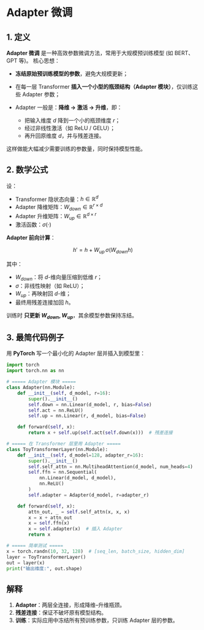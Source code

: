 # Adapter 微调

## 1. 定义

**Adapter 微调** 是一种高效参数微调方法，常用于大规模预训练模型 (如 BERT、GPT 等)。
核心思想：

* **冻结原始预训练模型的参数**，避免大规模更新；
* 在每一层 Transformer **插入一个小型的瓶颈结构（Adapter 模块）**，仅训练这些 Adapter 参数；
* Adapter 一般是：**降维 → 激活 → 升维**，即：

  * 把输入维度 $d$ 降到一个小的瓶颈维度 $r$；
  * 经过非线性激活（如 ReLU / GELU）；
  * 再升回原维度 $d$，并与残差连接。

这样做能大幅减少需要训练的参数量，同时保持模型性能。


## 2. 数学公式

设：

* Transformer 隐状态向量：$h \in \mathbb{R}^d$
* Adapter 降维矩阵：$W_{down} \in \mathbb{R}^{r \times d}$
* Adapter 升维矩阵：$W_{up} \in \mathbb{R}^{d \times r}$
* 激活函数：$\sigma(\cdot)$

**Adapter 前向计算**：

$$
h' = h + W_{up} \, \sigma(W_{down} h)
$$

其中：

* $W_{down}$：将 $d$-维向量压缩到低维 $r$；
* $\sigma$：非线性映射（如 ReLU）；
* $W_{up}$：再映射回 $d$-维；
* 最终用残差连接加回 $h$。

训练时 **只更新 $W_{down}, W_{up}$**，其余模型参数保持冻结。


## 3. 最简代码例子

用 **PyTorch** 写一个最小化的 Adapter 层并插入到模型里：

```python
import torch
import torch.nn as nn

# ===== Adapter 模块 =====
class Adapter(nn.Module):
    def __init__(self, d_model, r=16):
        super().__init__()
        self.down = nn.Linear(d_model, r, bias=False)
        self.act = nn.ReLU()
        self.up = nn.Linear(r, d_model, bias=False)

    def forward(self, x):
        return x + self.up(self.act(self.down(x)))  # 残差连接

# ===== 在 Transformer 层里用 Adapter =====
class ToyTransformerLayer(nn.Module):
    def __init__(self, d_model=128, adapter_r=16):
        super().__init__()
        self.self_attn = nn.MultiheadAttention(d_model, num_heads=4)
        self.ffn = nn.Sequential(
            nn.Linear(d_model, d_model),
            nn.ReLU()
        )
        self.adapter = Adapter(d_model, r=adapter_r)

    def forward(self, x):
        attn_out, _ = self.self_attn(x, x, x)
        x = x + attn_out
        x = self.ffn(x)
        x = self.adapter(x)  # 插入 Adapter
        return x

# ===== 简单测试 =====
x = torch.randn(10, 32, 128)  # [seq_len, batch_size, hidden_dim]
layer = ToyTransformerLayer()
out = layer(x)
print("输出维度:", out.shape)
```

## 解释

1. **Adapter**：两层全连接，形成降维–升维瓶颈。
2. **残差连接**：保证不破坏原有模型结构。
3. **训练**：实际应用中冻结所有预训练参数，只训练 Adapter 层的参数。
